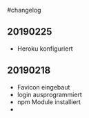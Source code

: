#changelog

## 20190225
* Heroku konfiguriert
## 20190218
* Favicon eingebaut 
* login ausprogrammiert
* npm Module installiert
* 